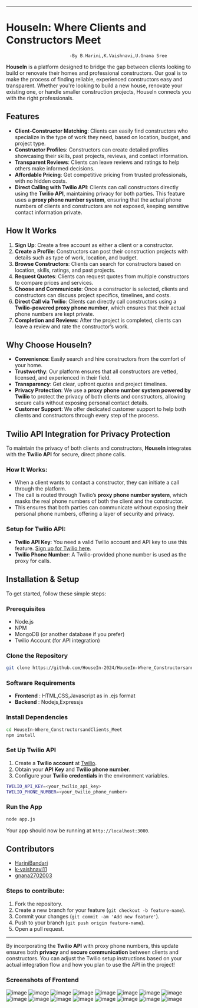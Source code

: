 

---

# HouseIn: Where Clients and Constructors Meet
                            -By B.Harini,K.Vaishnavi,U.Gnana Sree

**HouseIn** is a platform designed to bridge the gap between clients looking to build or renovate their homes and professional constructors. Our goal is to make the process of finding reliable, experienced constructors easy and transparent. Whether you're looking to build a new house, renovate your existing one, or handle smaller construction projects, HouseIn connects you with the right professionals.

## Features

- **Client-Constructor Matching**: Clients can easily find constructors who specialize in the type of work they need, based on location, budget, and project type.
- **Constructor Profiles**: Constructors can create detailed profiles showcasing their skills, past projects, reviews, and contact information.
- **Transparent Reviews**: Clients can leave reviews and ratings to help others make informed decisions.
- **Affordable Pricing**: Get competitive pricing from trusted professionals, with no hidden costs.
- **Direct Calling with Twilio API**: Clients can call constructors directly using the **Twilio API**, maintaining privacy for both parties. This feature uses a **proxy phone number system**, ensuring that the actual phone numbers of clients and constructors are not exposed, keeping sensitive contact information private.

## How It Works

1. **Sign Up**: Create a free account as either a client or a constructor.
2. **Create a Profile**: Constructors can post their construction projects with details such as type of work, location, and budget.
3. **Browse Constructors**: Clients can search for constructors based on location, skills, ratings, and past projects.
4. **Request Quotes**: Clients can request quotes from multiple constructors to compare prices and services.
5. **Choose and Communicate**: Once a constructor is selected, clients and constructors can discuss project specifics, timelines, and costs. 
6. **Direct Call via Twilio**: Clients can directly call constructors using a **Twilio-powered proxy phone number**, which ensures that their actual phone numbers are kept private. 
7. **Completion and Reviews**: After the project is completed, clients can leave a review and rate the constructor’s work.

## Why Choose HouseIn?

- **Convenience**: Easily search and hire constructors from the comfort of your home.
- **Trustworthy**: Our platform ensures that all constructors are vetted, licensed, and experienced in their field.
- **Transparency**: Get clear, upfront quotes and project timelines.
- **Privacy Protection**: We use a **proxy phone number system powered by Twilio** to protect the privacy of both clients and constructors, allowing secure calls without exposing personal contact details.
- **Customer Support**: We offer dedicated customer support to help both clients and constructors through every step of the process.

## Twilio API Integration for Privacy Protection

To maintain the privacy of both clients and constructors, **HouseIn** integrates with the **Twilio API** for secure, direct phone calls. 

### How It Works:
- When a client wants to contact a constructor, they can initiate a call through the platform.
- The call is routed through Twilio’s **proxy phone number system**, which masks the real phone numbers of both the client and the constructor.
- This ensures that both parties can communicate without exposing their personal phone numbers, offering a layer of security and privacy.

### Setup for Twilio API:

- **Twilio API Key**: You need a valid Twilio account and API key to use this feature. [Sign up for Twilio here](https://www.twilio.com/try-twilio).
- **Twilio Phone Number**: A Twilio-provided phone number is used as the proxy for calls.

## Installation & Setup

To get started, follow these simple steps:

### Prerequisites
- Node.js
- NPM
- MongoDB (or another database if you prefer)
- Twilio Account (for API integration)

### Clone the Repository

```bash
git clone https://github.com/HouseIn-2024/HouseIn-Where_ConstructorsandClients_Meet.git
```

### Software Requirements
- **Frontend** : HTML,CSS,Javascript as in .ejs format
- **Backend** : Nodejs,Expressjs


### Install Dependencies

```bash
cd HouseIn-Where_ConstructorsandClients_Meet
npm install
```

### Set Up Twilio API
1. Create a **Twilio account** at [Twilio](https://www.twilio.com/try-twilio).
2. Obtain your **API Key** and **Twilio phone number**.
3. Configure your **Twilio credentials** in the environment variables.

```bash
TWILIO_API_KEY=<your_twilio_api_key>
TWILIO_PHONE_NUMBER=<your_twilio_phone_number>
```

### Run the App

```bash
node app.js
```

Your app should now be running at `http://localhost:3000`.

## Contributors

- [HariniBandari](https://github.com/HariniBandari)
- [k-vaishnavi11](https://github.com/k-vaishnavi11)
- [gnana2702003](https://github.com/gnana27022003)


### Steps to contribute:
1. Fork the repository.
2. Create a new branch for your feature (`git checkout -b feature-name`).
3. Commit your changes (`git commit -am 'Add new feature'`).
4. Push to your branch (`git push origin feature-name`).
5. Open a pull request.

---

By incorporating the **Twilio API** with proxy phone numbers, this update ensures both **privacy** and **secure communication** between clients and constructors. You can adjust the Twilio setup instructions based on your actual integration flow and how you plan to use the API in the project!

### Screenshots of Frontend
![image](https://github.com/user-attachments/assets/34616515-7d53-4430-b3ee-68eaccf64cc1)
![image](https://github.com/user-attachments/assets/84778a7b-2895-4cde-82a3-be9afc001c45)
![image](https://github.com/user-attachments/assets/cf2ed3d5-e517-4d10-840a-34ada0c8bbca)
![image](https://github.com/user-attachments/assets/5835c266-0417-4d72-9223-514cb08dcb94)
![image](https://github.com/user-attachments/assets/613fd429-ee32-48fd-8d38-c91b3775a70a)
![image](https://github.com/user-attachments/assets/aca74d44-82c4-4251-86fc-eedd46ab6983)
![image](https://github.com/user-attachments/assets/f914f546-288c-41cf-af36-87c922eebb3a)
![image](https://github.com/user-attachments/assets/418629d1-1374-422e-8b43-d06b4d5c6a84)
![image](https://github.com/user-attachments/assets/241f2234-f00c-4850-93d4-03b028c5b8dd)
![image](https://github.com/user-attachments/assets/61579530-472d-40bb-9b82-c8d90138d9a1)
![image](https://github.com/user-attachments/assets/b6194728-4693-4c9e-85dc-ee1e41925de8)
![image](https://github.com/user-attachments/assets/59c8cba5-1b5a-4b1f-8c83-323e03758e1d)
![image](https://github.com/user-attachments/assets/4dc1f3e9-e296-47b5-90e4-5181852dc586)
![image](https://github.com/user-attachments/assets/eab90824-d9eb-427b-9d1e-75b1f1dc799b)
![image](https://github.com/user-attachments/assets/524f7af0-10de-4919-8849-802423f44e21)
![image](https://github.com/user-attachments/assets/2362805e-d46e-49aa-8760-9455b52a9884)







